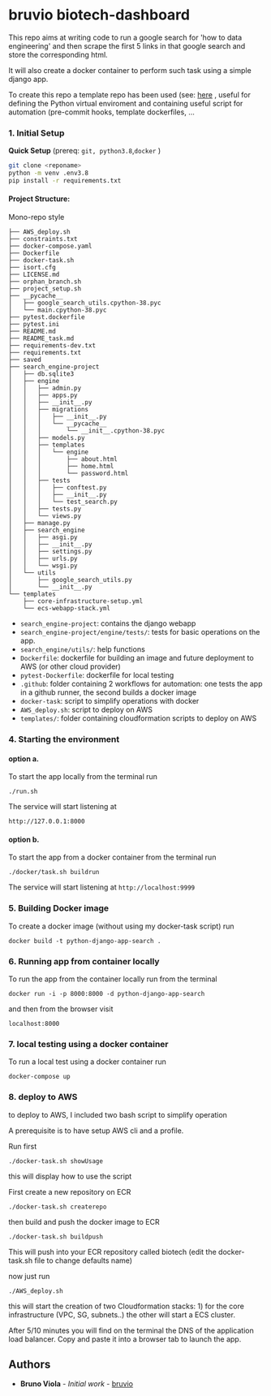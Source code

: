 # bruvio biotech-dashboard

This repo aims at writing code to run a google search for 'how to data engineering' and then scrape the first 5 links in that google search and store the corresponding html.

It will also create a docker container to perform such task using a simple django app.

To create this repo a template repo has been used (see: [here](URL "https://github.com/bruvio/pyproject_template")
, useful for defining the Python virtual enviroment and containing useful script for automation (pre-commit hooks, template dockerfiles, ...

### 1. Initial Setup

**Quick Setup** (prereq: `git, python3.8`,`docker` )

```bash
git clone <reponame>
python -m venv .env3.8
pip install -r requirements.txt
```

#### Project Structure:

Mono-repo style

```
├── AWS_deploy.sh
├── constraints.txt
├── docker-compose.yaml
├── Dockerfile
├── docker-task.sh
├── isort.cfg
├── LICENSE.md
├── orphan_branch.sh
├── project_setup.sh
├── __pycache__
│   ├── google_search_utils.cpython-38.pyc
│   └── main.cpython-38.pyc
├── pytest.dockerfile
├── pytest.ini
├── README.md
├── README_task.md
├── requirements-dev.txt
├── requirements.txt
├── saved
├── search_engine-project
│   ├── db.sqlite3
│   ├── engine
│   │   ├── admin.py
│   │   ├── apps.py
│   │   ├── __init__.py
│   │   ├── migrations
│   │   │   ├── __init__.py
│   │   │   └── __pycache__
│   │   │       └── __init__.cpython-38.pyc
│   │   ├── models.py
│   │   ├── templates
│   │   │   └── engine
│   │   │       ├── about.html
│   │   │       ├── home.html
│   │   │       └── password.html
│   │   ├── tests
│   │   │   ├── conftest.py
│   │   │   ├── __init__.py
│   │   │   └── test_search.py
│   │   ├── tests.py
│   │   └── views.py
│   ├── manage.py
│   ├── search_engine
│   │   ├── asgi.py
│   │   ├── __init__.py
│   │   ├── settings.py
│   │   ├── urls.py
│   │   └── wsgi.py
│   └── utils
│       ├── google_search_utils.py
│       └── __init__.py
└── templates
    ├── core-infrastructure-setup.yml
    └── ecs-webapp-stack.yml

```

- `search_engine-project`: contains the django webapp
- `search_engine-project/engine/tests/`: tests for basic operations on the app.
- `search_engine/utils/`: help functions
- `Dockerfile`: dockerfile for building an image and future deployment to AWS (or other cloud provider)
- `pytest-Dockerfile`: dockerfile for local testing
- `.github`: folder containing 2 workflows for automation: one tests the app in a github runner, the second builds a docker image
- `docker-task`: script to simplify operations with docker
- `AWS_deploy.sh`: script to deploy on AWS
- `templates/`: folder containing cloudformation scripts to deploy on AWS

### 4. Starting the environment

#### option a.

To start the app locally from the terminal run

`./run.sh`

The service will start listening at

`http://127.0.0.1:8000`

#### option b.

To start the app from a docker container from the terminal run

`./docker/task.sh buildrun`

The service will start listening at
`http://localhost:9999`

### 5. Building Docker image

To create a docker image (without using my docker-task script) run

```
docker build -t python-django-app-search .
```

### 6. Running app from container locally

To run the app from the container locally run from the terminal

```
docker run -i -p 8000:8000 -d python-django-app-search
```

and then from the browser visit

```
localhost:8000
```

### 7. local testing using a docker container

To run a local test using a docker container run

```
docker-compose up
```

### 8. deploy to AWS

to deploy to AWS, I included two bash script to simplify operation

A prerequisite is to have setup AWS cli and a profile.

Run first

`./docker-task.sh showUsage`

this will display how to use the script

First create a new repository on ECR

`./docker-task.sh createrepo`

then build and push the docker image to ECR

`./docker-task.sh buildpush`

This will push into your ECR repository called biotech (edit the docker-task.sh file to change defaults name)

now just run

`./AWS_deploy.sh`

this will start the creation of two Cloudformation stacks: 1) for the core infrastructure (VPC, SG, subnets..) the other will start a ECS cluster.

After 5/10 minutes you will find on the terminal the DNS of the application load balancer.
Copy and paste it into a browser tab to launch the app.

## Authors

- **Bruno Viola** - _Initial work_ - [bruvio](https://github.com/bruvio)
